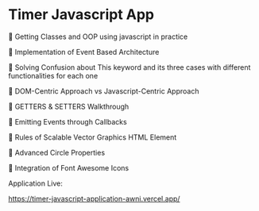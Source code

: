 
# Timer Javascript App

📌 Getting Classes and OOP using javascript in practice 

📌 Implementation of Event Based Architecture

📌 Solving Confusion about This keyword and its three cases with different functionalities for each one

📌 DOM-Centric Approach vs Javascript-Centric Approach

📌 GETTERS & SETTERS Walkthrough

📌 Emitting Events through Callbacks

📌 Rules of Scalable Vector Graphics HTML Element

📌 Advanced Circle Properties

📌 Integration of Font Awesome Icons

Application Live:

https://timer-javascript-application-awni.vercel.app/




